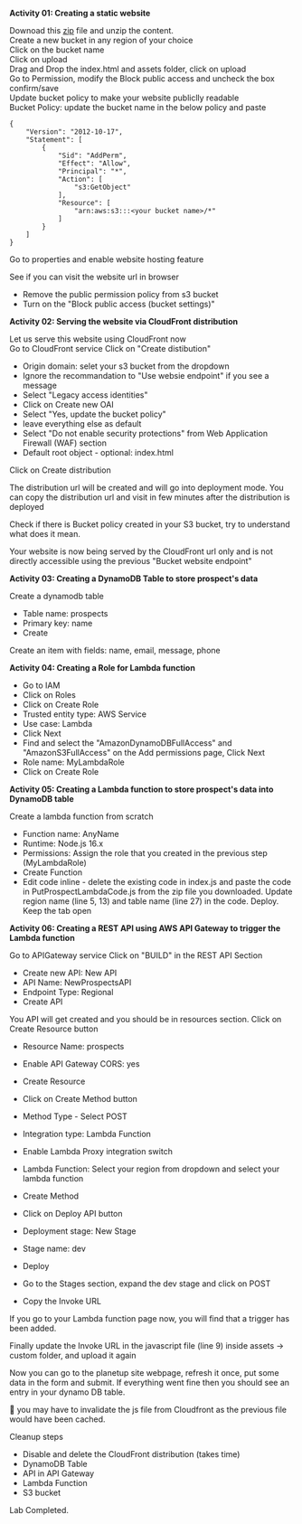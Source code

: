 **Activity 01: Creating a static website**  

Downoad this [zip](https://github.com/nvaws/planetup/archive/refs/heads/main.zip) file and unzip the content.   
Create a new bucket in any region of your choice  
Click on the bucket name  
Click on upload  
Drag and Drop the index.html and assets folder, click on upload  
Go to Permission, modify the Block public access and uncheck the box confirm/save  
Update bucket policy to make your website publiclly readable  
Bucket Policy: update the bucket name in the below policy and paste  
```
{
    "Version": "2012-10-17",
    "Statement": [
        {
            "Sid": "AddPerm",
            "Effect": "Allow",
            "Principal": "*",
            "Action": [
                "s3:GetObject"
            ],
            "Resource": [
                "arn:aws:s3:::<your bucket name>/*"
            ]
        }
    ]
}
```
Go to properties and enable website hosting feature  

See if you can visit the website url in browser  

- Remove the public permission policy from s3 bucket
- Turn on the "Block public access (bucket settings)"

**Activity 02: Serving the website via CloudFront distribution**  

Let us serve this website using CloudFront now  
Go to CloudFront service
Click on "Create distibution"  
- Origin domain: selet your s3 bucket from the dropdown  
-  Ignore the recommandation to "Use websie endpoint" if you see a message  
- Select "Legacy access identities"  
- Click on Create new OAI  
- Select "Yes, update the bucket policy"  
- leave everything else as default
- Select "Do not enable security protections" from Web Application Firewall (WAF) section
- Default root object - optional: index.html  

Click on Create distribution  

The distribution url will be created and will go into deployment mode. You can copy the distribution url and visit in few minutes after the distribution is deployed  

Check if there is Bucket policy created in your S3 bucket, try to understand what does it mean.  

Your website is now being served by the CloudFront url only and is not directly accessible using the previous "Bucket website endpoint"

**Activity 03: Creating a DynamoDB Table to store prospect's data**  

Create a dynamodb table  
- Table name: prospects  
- Primary key: name  
- Create  

Create an item with fields: name, email, message, phone

**Activity 04: Creating a Role for Lambda function**  

- Go to IAM  
- Click on Roles  
- Click on Create Role  
- Trusted entity type: AWS Service
- Use case: Lambda  
- Click Next  
- Find and select the "AmazonDynamoDBFullAccess" and "AmazonS3FullAccess" on the Add permissions page, Click Next
- Role name: MyLambdaRole  
- Click on Create Role  

**Activity 05: Creating a Lambda function to store prospect's data into DynamoDB table**  

Create a lambda function from scratch  
- Function name: AnyName  
- Runtime: Node.js 16.x  
- Permissions: Assign the role that you created in the previous step (MyLambdaRole)  
- Create Function  
- Edit code inline - delete the existing code in index.js and paste the code in PutProspectLambdaCode.js from the zip file you downloaded. Update region name (line 5, 13) and table name (line 27) in the code. Deploy.  
Keep the tab open  

**Activity 06: Creating a REST API using AWS API Gateway to trigger the Lambda function** 

Go to APIGateway service
Click on "BUILD" in the REST API Section  
- Create new API: New API  
- API Name: NewProspectsAPI  
- Endpoint Type: Regional  
- Create API  

You API will get created and you should be in resources section. Click on Create Resource button   
- Resource Name: prospects  
- Enable API Gateway CORS: yes  
- Create Resource  
- Click on Create Method button  
- Method Type - Select POST  
- Integration type: Lambda Function  
- Enable Lambda Proxy integration switch  
- Lambda Function: Select your region from dropdown and select your lambda function  
- Create Method
  
- Click on Deploy API button  
- Deployment stage: New Stage  
- Stage name: dev  
- Deploy  
- Go to the Stages section, expand the dev stage and click on POST  
- Copy the Invoke URL  

If you go to your Lambda function page now, you will find that a trigger has been added.

Finally update the Invoke URL in the javascript file (line 9) inside assets -> custom folder, and upload it again 

Now you can go to the planetup site webpage, refresh it once, put some data in the form and submit. If everything went fine then you should see an entry in your dynamo DB table.

:key: you may have to invalidate the js file from Cloudfront as the previous file would have been cached.  

Cleanup steps
- Disable and delete the CloudFront distribution (takes time)
- DynamoDB Table
- API in API Gateway
- Lambda Function 
- S3 bucket

Lab Completed.
